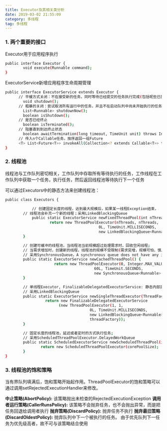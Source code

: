 ```yaml
---
title: Executor及其相关类分析
date: 2019-03-02 21:55:09
category: 多线程
tag: 多线程
---
```


### 1. 两个重要的接口

Executor用于应用程序执行

``` bash
public interface Executor {
    	void execute(Runnable command);
}
```

ExecutorService新增应用程序生命周期管理

``` bash
public interface ExecutorService extends Executor {
      // 平缓方式关闭：不在接受新的任务，同时等待已经提交的任务执行完成(包括呢些已提交还没未开始执行的任务)
  	 	void shutdown(); 
      // 粗暴的关闭：尝试取消所有运行中的任务，并且不在启动队列中尚未开始执行的任务，返回从未执行的任务列表
  	 	List<Runnable> shutdownNow(); 
  	 	boolean isShutdown();
      // 是否已经终止
  	 	boolean isTerminated();
      // 阻塞直到到达终止状态
  	 	boolean awaitTermination(long timeout, TimeUnit unit) throws InterruptedException;
      // 传入n个Callable任务，按序返回一组Future
      <T> List<Future<T>> invokeAll(Collection<? extends Callable<T>> tasks) throws InterruptedException;
}
```

### 2. 线程池

线程池与工作队列密切相关，工作队列中存取所有等待执行的任务，工作线程在工作队列中获取一个任务，执行任务，然后返回线程池等待执行下一个任务

可以通过Executors中的静态方法来创建线程池：

``` bash
public class Executors {

    		// 创建固定长度的线程，达到最大规模后，如果某一线程Exception结束，
        // 线程池会补充一个新的线程；采用LinkedBlockingQueue
    		public static ExecutorService newFixedThreadPool(int nThreads) {
           	 		return new ThreadPoolExecutor(nThreads, nThreads,
                                          0L, TimeUnit.MILLISECONDS,
                                          new LinkedBlockingQueue<Runnable>());
        }

      	// 创建可缓冲的线程池，当线程池当前规模超过处理需求时，回收空闲线程; 
        // 当需求增加时，创建新的线程，线程池的规模不受限制(需求突增，规模可怕，慎用!)
      	// 采用SynchronousQueue，A synchronous queue does not have any internal capacity
      	public static ExecutorService newCachedThreadPool() {
         			  return new ThreadPoolExecutor(0, Integer.MAX_VALUE,
                                        60L, TimeUnit.SECONDS,
                                        new SynchronousQueue<Runnable>());
      	}

      	// 单线程Executor, FinalizableDelegatedExecutorService: 静态内部类, 继承自DelegatedExecutorService;
        // 采用LinkedBlockingQueue
      	public static ExecutorService newSingleThreadExecutor(ThreadFactory threadFactory) {
          		  return new FinalizableDelegatedExecutorService
              			(new ThreadPoolExecutor(1, 1,
                                      0L, TimeUnit.MILLISECONDS,
                                      new LinkedBlockingQueue<Runnable>(),
                                      threadFactory));
      	}

      	// 固定长度的线程池，延迟或者定时的方式执行任务;
        // 采用ScheduledThreadPoolExecutor.DelayedWorkQueue
      	public static ScheduledExecutorService newScheduledThreadPool(int corePoolSize) {
          	   	return new ScheduledThreadPoolExecutor(corePoolSize);
      	}
}
```

### 3. 线程池的饱和策略

当有界队列填满后，饱和策略开始起作用。ThreadPoolExecutor的饱和策略可以通过调用setRejectedExecutionHandler来修改。

**中止策略(AbortPolicy):** 该策略抛出未检查的RejectedExecutionException
**调用者运行策略(CallerRunsPolicy):** 该策略不会抛弃任务，也不会抛出异常，而是把任务回退给调用者执行
**抛弃策略(DiscardPolicy):** 抛弃任务不执行
**抛弃最旧策略(DiscardOldestPolicy):** 抛弃队列中下一个被执行的任务。 由于优先队列下一任务为优先级高者，故不可与该策略结合使用